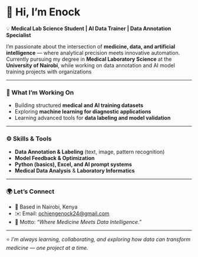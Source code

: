 # 👋 Hi, I’m Enock

💡 **Medical Lab Science Student | AI Data Trainer | Data Annotation Specialist**

I’m passionate about the intersection of **medicine, data, and artificial intelligence** — where analytical precision meets innovative automation.  
Currently pursuing my degree in **Medical Laboratory Science** at the **University of Nairobi**, while working on data annotation and AI model training projects with organizations

---

### 🔭 What I’m Working On
- Building structured **medical and AI training datasets**  
- Exploring **machine learning for diagnostic applications**  
- Learning advanced tools for **data labeling and model validation**

---

### ⚙️ Skills & Tools
- **Data Annotation & Labeling** (text, image, pattern recognition)  
- **Model Feedback & Optimization**  
- **Python (basics), Excel, and AI prompt systems**  
- **Medical Data Analysis** & **Laboratory Informatics**

---

### 🌍 Let’s Connect
- 📍 Based in Nairobi, Kenya  
- ✉️ Email: ochiengenock24@gmail.com  
- 🧠 Motto: *“Where Medicine Meets Data Intelligence.”*

---

⭐️ *I’m always learning, collaborating, and exploring how data can transform medicine — one project at a time.*

